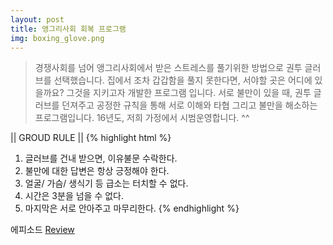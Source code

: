 ```yaml
---
layout: post
title: 앵그리사회 회복 프로그램
img: boxing_glove.png
---
```


<blockquote>
경쟁사회를 넘어 앵그리사회에서 받은 스트레스를 풀기위한 방법으로 권투 글러브를 선택했습니다. 집에서 조차 갑갑함을 풀지 못한다면, 서야할 곳은 어디에 있을까요? 그것을 지키고자 개발한 프로그램 입니다.
서로 불만이 있을 때, 권투 글러브를 던져주고 공정한 규칙을 통해 서로 이해와 타협 그리고 불만을 해소하는 프로그램입니다. 16년도, 저희 가정에서 시범운영합니다. ^^
</blockquote>

|| GROUD RULE ||
{% highlight html %}
1. 글러브를 건내 받으면, 이유불문 수락한다.
2. 불만에 대한 답변은 항상 긍정해야 한다.
3. 얼굴/ 가슴/ 생식기 등 급소는 터치할 수 없다.
4. 시간은 3분을 넘을 수 없다.
5. 마지막은 서로 안아주고 마무리한다.
{% endhighlight %}

에피소드 <a href="http://sjmw1030.blog.me/220585408175"> Review </a>
